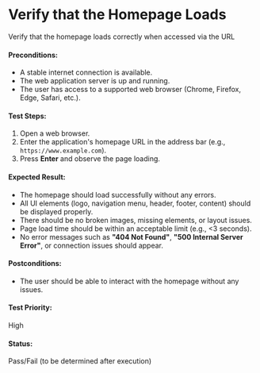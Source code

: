 # Verify that the Homepage Loads
Verify that the homepage loads correctly when accessed via the URL  

#### **Preconditions:**  
- A stable internet connection is available.  
- The web application server is up and running.  
- The user has access to a supported web browser (Chrome, Firefox, Edge, Safari, etc.).  

#### **Test Steps:**  
1. Open a web browser.  
2. Enter the application's homepage URL in the address bar (e.g., `https://www.example.com`).  
3. Press **Enter** and observe the page loading.  

#### **Expected Result:**  
- The homepage should load successfully without any errors.  
- All UI elements (logo, navigation menu, header, footer, content) should be displayed properly.  
- There should be no broken images, missing elements, or layout issues.  
- Page load time should be within an acceptable limit (e.g., <3 seconds).  
- No error messages such as **"404 Not Found"**, **"500 Internal Server Error"**, or connection issues should appear.  

#### **Postconditions:**  
- The user should be able to interact with the homepage without any issues.  

#### **Test Priority:**  
High  

#### **Status:**  
Pass/Fail (to be determined after execution)  
